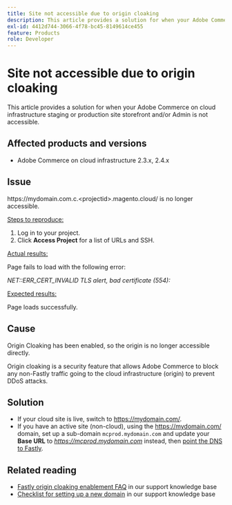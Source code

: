 ```yaml
---
title: Site not accessible due to origin cloaking
description: This article provides a solution for when your Adobe Commerce on cloud infrastructure staging or production site storefront and/or Admin is not accessible.
exl-id: 4412d744-3066-4f78-bc45-8149614ce455
feature: Products
role: Developer
---
```

# Site not accessible due to origin cloaking

This article provides a solution for when your Adobe Commerce on cloud infrastructure staging or production site storefront and/or Admin is not accessible.

## Affected products and versions

* Adobe Commerce on cloud infrastructure 2.3.x, 2.4.x

## Issue

https:&#8203;//mydomain.com.c.&lt;projectid&gt;.magento.cloud/ is no longer accessible.

<u>Steps to reproduce:</u>

1. Log in to your project.
1. Click **Access Project** for a list of URLs and SSH.

<u>Actual results:</u>

Page fails to load with the following error:

*NET::ERR\_CERT\_INVALID*  *TLS alert, bad certificate (554):*

<u>Expected results:</u>

Page loads successfully.

## Cause

Origin Cloaking has been enabled, so the origin is no longer accessible directly.

Origin cloaking is a security feature that allows Adobe Commerce to block any non-Fastly traffic going to the cloud infrastructure (origin) to prevent DDoS attacks.

## Solution

* If your cloud site is live, switch to https://mydomain.com/.
* If you have an active site (non-cloud), using the https://mydomain.com/ domain, set up a sub-domain `mcprod.mydomain.com` and update your **Base URL** to *https://mcprod.mydomain.com* instead, then [point the DNS to Fastly](https://experienceleague.adobe.com/en/docs/commerce-cloud-service/user-guide/cdn/setup-fastly/fastly-configuration#update-dns-configuration-with-development-settings).

## Related reading

* [Fastly origin cloaking enablement FAQ](/help/faq/general/fastly-origin-cloaking-enablement-faq.md) in our support knowledge base
* [Checklist for setting up a new domain](https://experienceleague.adobe.com/en/docs/commerce-knowledge-base/kb/how-to/checklist-for-setting-up-a-new-domain) in our support knowledge base
